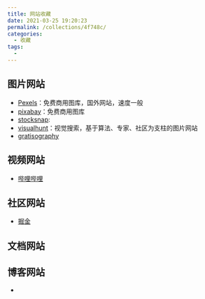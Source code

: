 ```yaml
---
title: 网站收藏
date: 2021-03-25 19:20:23
permalink: /collections/4f748c/
categories:
  - 收藏
tags:
  - 
---
```

## 图片网站
- [Pexels](https://www.pexels.com/zh-cn/)：免费商用图库，国外网站，速度一般
- [pixabay](https://pixabay.com/zh/)：免费商用图库
- [stocksnap](https://stocksnap.io):
- [visualhunt](https://visualhunt.com/)：视觉搜索，基于算法、专家、社区为支柱的图片网站
- [gratisography](https://gratisography.com/)

## 视频网站
- [哔哩哔哩]()

## 社区网站
- [掘金](https://juejin.cn)

## 文档网站

## 博客网站
- []()